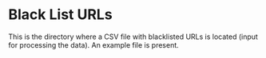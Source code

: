 # Black List URLs

This is the directory where a CSV file with blacklisted URLs is located (input for processing the data). An example file is present.
